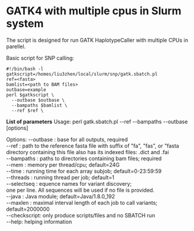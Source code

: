GATK4 with multiple cpus in Slurm system
==============
The script is designed for run GATK HaplotypeCaller with multiple CPUs in parellel. 

Basic script for SNP calling:
```
#!/bin/bash -l
gatkscript=/homes/liu3zhen/local/slurm/snp/gatk.sbatch.pl
ref=<fasta>
bamlist=<path to BAM files>
outbase=example
perl $gatkscript \
  --outbase $outbase \
  --bampaths $bamlist \
  --ref $ref \
```


**List of parameters**
Usage: perl gatk.sbatch.pl --ref <fasta> --bampaths <path-to-bam> --outbase <base of outputs> [options]

Options:
--outbase <base name>: base for all outputs, required  
--ref <ref fasta file>: path to the reference fasta file with suffix of "fa", "fas", or "fasta  
      directory containing this file also has its indexed files: .dict and .fai  
--bampaths <paths containing BAM files>: paths to directories containing bam files; required  
--mem <memory>: memory per thread/cpu; default=24G  
--time <time>: running time for each array subjob; default=0-23:59:59  
--threads <num>: running thread per job; default=1  
--selectseq <file containing names of targeted sequences>: equence names for variant discovery;  
       one per line. All sequences will be used if no file is provided.  
--java <java module>: Java module; default=Java/1.8.0_192  
--maxlen <max length>: maximal interval length of each job to call variants; default=2000000  
--checkscript: only produce scripts/files and no SBATCH run  
--help: helping information
